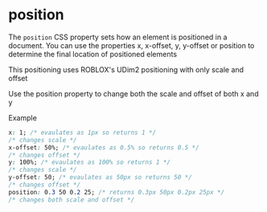 # position

The `position` CSS property sets how an element is positioned in a document. You can use the properties x, x-offset, y, y-offset or position to determine the final location of positioned elements

This positioning uses ROBLOX's UDim2 positioning with only scale and offset

Use the position property to change both the scale and offset of both x and y

Example

```css
x: 1; /* evaulates as 1px so returns 1 */
/* changes scale */
x-offset: 50%; /* evaulates as 0.5% so returns 0.5 */
/* changes offset */
y: 100%; /* evaulates as 100% so returns 1 */
/* changes scale */
y-offset: 50; /* evaulates as 50px so returns 50 */
/* changes offset */
position: 0.3 50 0.2 25; /* returns 0.3px 50px 0.2px 25px */
/* changes both scale and offset */
```

